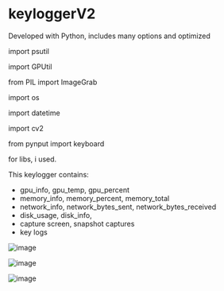 # keyloggerV2
Developed with Python, includes many options and optimized

import psutil 

import GPUtil

from PIL import ImageGrab

import os

import datetime

import cv2

from pynput import keyboard


for libs, i used.

This keylogger contains:
- gpu_info, gpu_temp, gpu_percent
- memory_info, memory_percent, memory_total
- network_info, network_bytes_sent, network_bytes_received
- disk_usage, disk_info, 
- capture screen, snapshot captures
- key logs


![image](https://github.com/usamegl/keyloggerV2/assets/65500764/8b17caf8-6e0a-4379-b8c4-f33571ab323e)


![image](https://github.com/usamegl/keyloggerV2/assets/65500764/689c0f10-9e1a-4cce-a60b-763b90283be0)


![image](https://github.com/usamegl/keyloggerV2/assets/65500764/92736a4a-37dd-4577-95b5-de8d5905df18)




